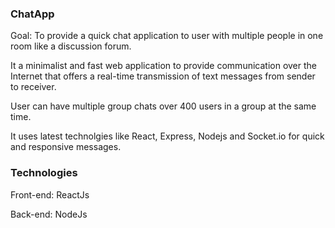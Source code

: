 ### ChatApp

Goal: To provide a quick chat application to user with multiple people in one room like a discussion forum.

It a minimalist and fast web application to provide communication over the Internet that offers a real-time transmission of text messages from sender to receiver.

User can have multiple group chats over 400 users in a group at the same time.

It uses latest technolgies like React, Express, Nodejs and Socket.io for quick and responsive messages. 

### Technologies

Front-end: ReactJs

Back-end: NodeJs
